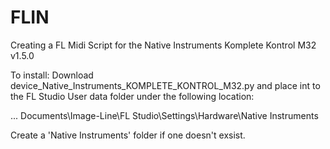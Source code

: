 # FLIN
Creating a FL Midi Script for the Native Instruments Komplete Kontrol M32 v1.5.0

To install:
Download device_Native_Instruments_KOMPLETE_KONTROL_M32.py and place int to the FL Studio User data 
folder under the following location:

... Documents\Image-Line\FL Studio\Settings\Hardware\Native Instruments

Create a 'Native Instruments' folder if one doesn't exsist.

